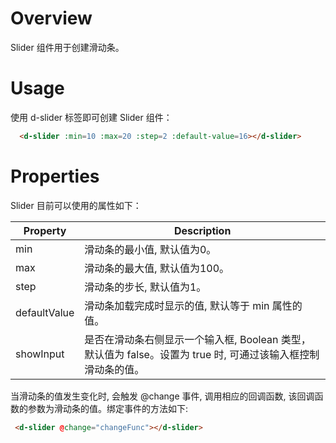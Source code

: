# Overview

Slider 组件用于创建滑动条。

# Usage

使用 d-slider 标签即可创建 Slider 组件：

```HTML
  <d-slider :min=10 :max=20 :step=2 :default-value=16></d-slider>
```

# Properties

Slider 目前可以使用的属性如下：

| Property | Description |
| ---- | ---- |
| min | 滑动条的最小值, 默认值为0。 |
| max | 滑动条的最大值, 默认值为100。 |
| step | 滑动条的步长, 默认值为1。 |
| defaultValue | 滑动条加载完成时显示的值, 默认等于 min 属性的值。 |
| showInput | 是否在滑动条右侧显示一个输入框, Boolean 类型，默认值为 false。设置为 true 时, 可通过该输入框控制滑动条的值。 |

当滑动条的值发生变化时, 会触发 @change 事件, 调用相应的回调函数, 该回调函数的参数为滑动条的值。绑定事件的方法如下:
 
 ```HTML
  <d-slider @change="changeFunc"></d-slider>
 ```